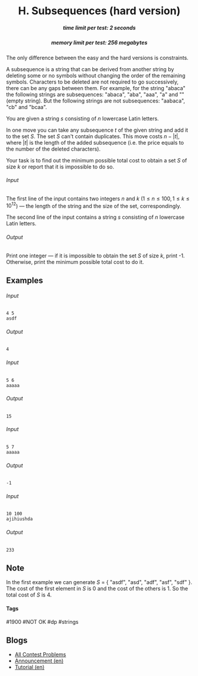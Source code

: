 <h1 style='text-align: center;'> H. Subsequences (hard version)</h1>

<h5 style='text-align: center;'>time limit per test: 2 seconds</h5>
<h5 style='text-align: center;'>memory limit per test: 256 megabytes</h5>

The only difference between the easy and the hard versions is constraints.

A subsequence is a string that can be derived from another string by deleting some or no symbols without changing the order of the remaining symbols. Characters to be deleted are not required to go successively, there can be any gaps between them. For example, for the string "abaca" the following strings are subsequences: "abaca", "aba", "aaa", "a" and "" (empty string). But the following strings are not subsequences: "aabaca", "cb" and "bcaa".

You are given a string $s$ consisting of $n$ lowercase Latin letters.

In one move you can take any subsequence $t$ of the given string and add it to the set $S$. The set $S$ can't contain duplicates. This move costs $n - |t|$, where $|t|$ is the length of the added subsequence (i.e. the price equals to the number of the deleted characters).

Your task is to find out the minimum possible total cost to obtain a set $S$ of size $k$ or report that it is impossible to do so.

###### Input

The first line of the input contains two integers $n$ and $k$ ($1 \le n \le 100, 1 \le k \le 10^{12}$) — the length of the string and the size of the set, correspondingly.

The second line of the input contains a string $s$ consisting of $n$ lowercase Latin letters.

###### Output

Print one integer — if it is impossible to obtain the set $S$ of size $k$, print -1. Otherwise, print the minimum possible total cost to do it.

## Examples

###### Input


```text
4 5
asdf
```
###### Output


```text
4
```
###### Input


```text
5 6
aaaaa
```
###### Output


```text
15
```
###### Input


```text
5 7
aaaaa
```
###### Output


```text
-1
```
###### Input


```text
10 100
ajihiushda
```
###### Output


```text
233
```
## Note

In the first example we can generate $S$ = { "asdf", "asd", "adf", "asf", "sdf" }. The cost of the first element in $S$ is $0$ and the cost of the others is $1$. So the total cost of $S$ is $4$.



#### Tags 

#1900 #NOT OK #dp #strings 

## Blogs
- [All Contest Problems](../Codeforces_Round_570_(Div._3).md)
- [Announcement (en)](../blogs/Announcement_(en).md)
- [Tutorial (en)](../blogs/Tutorial_(en).md)
